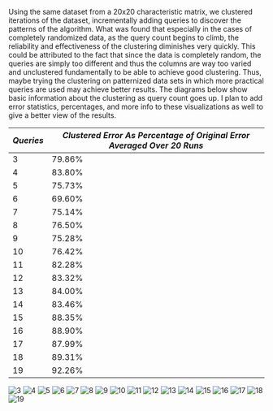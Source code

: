 Using the same dataset from a 20x20 characteristic matrix, we clustered iterations of the dataset, incrementally adding queries to discover the patterns of the algorithm. What was found that especially in the cases of completely randomized data, as the query count begins to climb, the reliability and effectiveness of the clustering diminishes very quickly. This could be attributed to the fact that since the data is completely random, the queries are simply too different and thus the columns are way too varied and unclustered fundamentally to be able to achieve good clustering. Thus, maybe trying the clustering on patternized data sets in which more practical queries are used may achieve better results. The diagrams below show basic information about the clustering as query count goes up. I plan to add error statistics, percentages, and more info to these visualizations as well to give a better view of the results.

| ***Queries*** | ***Clustered Error As Percentage of Original Error Averaged Over 20 Runs***|
|---------------|----------------|
|      3        | 79.86% |
|      4        | 83.80% |
|      5        | 75.73%  |
|      6        | 69.60% |
|      7        | 75.14% |
|      8        | 76.50% |
|      9        | 75.28% | 
|      10       | 76.42%  |
|      11       | 82.28% |
|      12       | 83.32% |
|      13       | 84.00% |
|      14       | 83.46% |
|      15       | 88.35%  |
|      16       | 88.90% |
|      17       | 87.99% |
|      18       | 89.31% |
|      19       | 92.26%  |


![3](https://user-images.githubusercontent.com/30887959/61324775-15a5dc80-a7c8-11e9-8ac7-5e1b296ef5a2.png)
![4](https://user-images.githubusercontent.com/30887959/61324776-15a5dc80-a7c8-11e9-855e-7b2db5a76ebf.png)
![5](https://user-images.githubusercontent.com/30887959/61324777-15a5dc80-a7c8-11e9-83be-3a1524579867.png)
![6](https://user-images.githubusercontent.com/30887959/61324778-15a5dc80-a7c8-11e9-8737-a7c9f0f819c6.png)
![7](https://user-images.githubusercontent.com/30887959/61324779-15a5dc80-a7c8-11e9-951a-5426ce044020.png)
![8](https://user-images.githubusercontent.com/30887959/61324780-15a5dc80-a7c8-11e9-89c8-3005e8a36c01.png)
![9](https://user-images.githubusercontent.com/30887959/61324781-163e7300-a7c8-11e9-9deb-9273b90ab210.png)
![10](https://user-images.githubusercontent.com/30887959/61324782-163e7300-a7c8-11e9-9944-3cc3fc5b6899.png)
![11](https://user-images.githubusercontent.com/30887959/61324783-163e7300-a7c8-11e9-8f6e-38f32d553968.png)
![12](https://user-images.githubusercontent.com/30887959/61324784-163e7300-a7c8-11e9-8f18-f29bed9c95fe.png)
![13](https://user-images.githubusercontent.com/30887959/61324785-163e7300-a7c8-11e9-86eb-124f9bbc330c.png)
![14](https://user-images.githubusercontent.com/30887959/61324787-163e7300-a7c8-11e9-950e-aceead53c32a.png)
![15](https://user-images.githubusercontent.com/30887959/61324789-16d70980-a7c8-11e9-8bda-365cd26324c6.png)
![16](https://user-images.githubusercontent.com/30887959/61324791-16d70980-a7c8-11e9-8d73-557c4363d7ff.png)
![17](https://user-images.githubusercontent.com/30887959/61324792-16d70980-a7c8-11e9-85b2-97a406fae366.png)
![18](https://user-images.githubusercontent.com/30887959/61324793-16d70980-a7c8-11e9-9cda-504698ec0739.png)
![19](https://user-images.githubusercontent.com/30887959/61324794-16d70980-a7c8-11e9-8cde-c50933a8050a.png)
